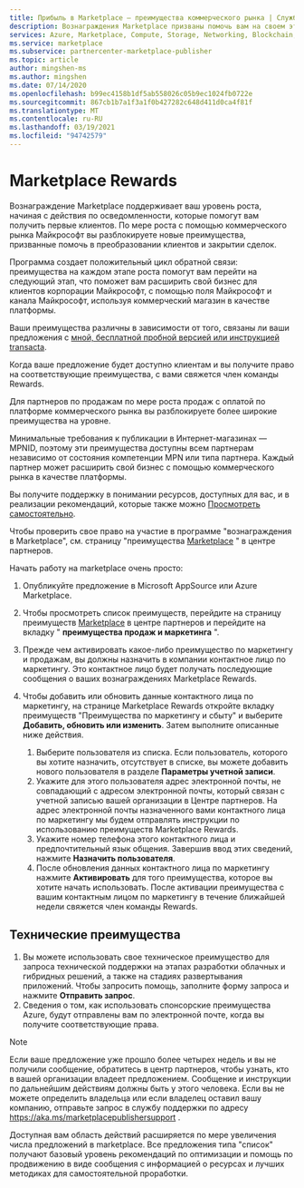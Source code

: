 ```yaml
---
title: Прибыль в Marketplace — преимущества коммерческого рынка | Службы
description: Вознаграждения Marketplace призваны помочь вам на своем этапе роста.
services: Azure, Marketplace, Compute, Storage, Networking, Blockchain, Security, Partner Center
ms.service: marketplace
ms.subservice: partnercenter-marketplace-publisher
ms.topic: article
author: mingshen-ms
ms.author: mingshen
ms.date: 07/14/2020
ms.openlocfilehash: b99ec4158b1df5ab558026c05b9ec1024fb0722e
ms.sourcegitcommit: 867cb1b7a1f3a1f0b427282c648d411d0ca4f81f
ms.translationtype: MT
ms.contentlocale: ru-RU
ms.lasthandoff: 03/19/2021
ms.locfileid: "94742579"
---
```

# <a name="marketplace-rewards"></a>Marketplace Rewards

Вознаграждение Marketplace поддерживает ваш уровень роста, начиная с действия по осведомленности, которые помогут вам получить первые клиентов. По мере роста с помощью коммерческого рынка Майкрософт вы разблокируете новые преимущества, призванные помочь в преобразовании клиентов и закрытии сделок.

Программа создает положительный цикл обратной связи: преимущества на каждом этапе роста помогут вам перейти на следующий этап, что поможет вам расширить свой бизнес для клиентов корпорации Майкрософт, с помощью поля Майкрософт и канала Майкрософт, используя коммерческий магазин в качестве платформы.

Ваши преимущества различны в зависимости от того, связаны ли ваши предложения с [мной, бесплатной пробной версией или инструкцией transactа](../determine-your-listing-type.md).

Когда ваше предложение будет доступно клиентам и вы получите право на соответствующие преимущества, с вами свяжется член команды Rewards.

Для партнеров по продажам по мере роста продаж с оплатой по платформе коммерческого рынка вы разблокируете более широкие преимущества на уровне.

Минимальные требования к публикации в Интернет-магазинах — MPNID, поэтому эти преимущества доступны всем партнерам независимо от состояния компетенции MPN или типа партнера. Каждый партнер может расширить свой бизнес с помощью коммерческого рынка в качестве платформы.

Вы получите поддержку в понимании ресурсов, доступных для вас, и в реализации рекомендаций, которые также можно [Просмотреть самостоятельно](https://partner.microsoft.com/asset/collection/azure-marketplace-and-appsource-publisher-toolkit#/).

Чтобы проверить свое право на участие в программе "вознаграждения в Marketplace", см. страницу "преимущества [Marketplace](https://partner.microsoft.com/dashboard/mpn/program/commercialmarketplace) " в центре партнеров.

Начать работу на marketplace очень просто:

1. Опубликуйте предложение в Microsoft AppSource или Azure Marketplace.
1. Чтобы просмотреть список преимуществ, перейдите на страницу преимуществ [Marketplace](https://partner.microsoft.com/dashboard/mpn/program/commercialmarketplace) в центре партнеров и перейдите на вкладку " **преимущества продаж и маркетинга** ".
1. Прежде чем активировать какое-либо преимущество по маркетингу и продажам, вы должны назначить в компании контактное лицо по маркетингу. Это контактное лицо будет получать последующие сообщения о ваших вознаграждениях Marketplace Rewards.
1. Чтобы добавить или обновить данные контактного лица по маркетингу, на странице Marketplace Rewards откройте вкладку преимуществ "Преимущества по маркетингу и сбыту" и выберите **Добавить, обновить или изменить**.  Затем выполните описанные ниже действия.

    1. Выберите пользователя из списка. Если пользователь, которого вы хотите назначить, отсутствует в списке, вы можете добавить нового пользователя в разделе **Параметры учетной записи**.
    1. Укажите для этого пользователя адрес электронной почты, не совпадающий с адресом электронной почты, который связан с учетной записью вашей организации в Центре партнеров. На адрес электронной почты назначенного вами контактного лица по маркетингу мы будем отправлять инструкции по использованию преимуществ Marketplace Rewards.
    1. Укажите номер телефона этого контактного лица и предпочтительный язык общения. Завершив ввод этих сведений, нажмите **Назначить пользователя**.
    1. После обновления данных контактного лица по маркетингу нажмите **Активировать** для того преимущества, которое вы хотите начать использовать. После активации преимущества с вашим контактным лицом по маркетингу в течение ближайшей недели свяжется член команды Rewards.

## <a name="technical-benefits"></a>Технические преимущества

1. Вы можете использовать свое техническое преимущество для запроса технической поддержки на этапах разработки облачных и гибридных решений, а также на стадиях развертывания приложений. Чтобы запросить помощь, заполните форму запроса и нажмите **Отправить запрос**.
1. Сведения о том, как использовать спонсорские преимущества Azure, будут отправлены вам по электронной почте, когда вы получите соответствующие права.

>[!NOTE]
>Если ваше предложение уже прошло более четырех недель и вы не получили сообщение, обратитесь в центр партнеров, чтобы узнать, кто в вашей организации владеет предложением. Сообщение и инструкции по дальнейшим действиям должны быть у этого человека. Если вы не можете определить владельца или если владелец оставил вашу компанию, отправьте запрос в службу поддержки по адресу https://aka.ms/marketplacepublishersupport .

Доступная вам область действий расширяется по мере увеличения числа предложений в marketplace. Все предложения типа "список" получают базовый уровень рекомендаций по оптимизации и помощь по продвижению в виде сообщения с информацией о ресурсах и лучших методиках для самостоятельной проработки.
